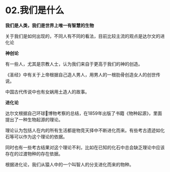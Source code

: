 # 02.我们是什么

**我们是人类，我们是世界上唯一有智慧的生物**

关于我们是如何出现的，不同人有不同的看法，目前比较主流的观点是达尔文的进化论

**神创论**

有一些人，尤其是宗教人士，认为我们来自于更高于我们的神的创造。

《圣经》中有关于上帝根据自己造人男人，用男人的一根肋骨创造女人的创世传说。

中国古代传说中也有女娲用土造人的故事。

**进化论**

达尔文根据自己环球博物考察的总结，在1859年出版了书籍《物种起源》，里面提出了一种生物起源的理论。

理论认为包括人在内的所有生活都是物竞天择中不断进化而来。有些考古遗迹如化石等可以作为这个理论的依据。

同时也有一些考古结果对这个理论不利，比如在已知的化石中总会缺乏理论中应该存在的过渡物种的存在依据。

根据进化论，我们从猿人中的一个叫智人的分支进化而来的物种。

